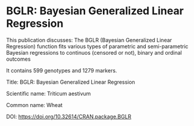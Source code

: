 # BGLR: Bayesian Generalized Linear Regression

This publication discusses: The BGLR (Bayesian Generalized Linear Regression) function fits various types of parametric and semi-parametric Bayesian regressions to continuos (censored or not), binary and ordinal outcomes

It contains 599 genotypes and 1279 markers.

Title: BGLR: Bayesian Generalized Linear Regression

Scientific name: Triticum aestivum

Common name: Wheat

DOI: https://doi.org/10.32614/CRAN.package.BGLR


